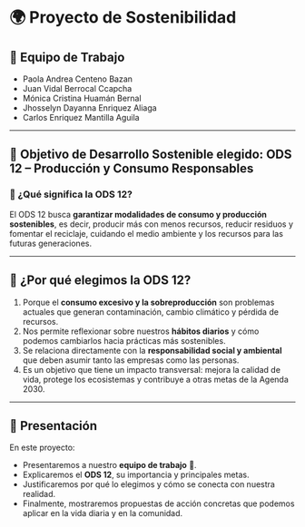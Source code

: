 # 🌍 Proyecto de Sostenibilidad

## 👥 Equipo de Trabajo
- Paola Andrea Centeno Bazan  
- Juan Vidal Berrocal Ccapcha  
- Mónica Cristina Huamán Bernal  
- Jhosselyn Dayanna Enriquez Aliaga  
- Carlos Enriquez Mantilla Aguila  

---

## 🎯 Objetivo de Desarrollo Sostenible elegido: **ODS 12 – Producción y Consumo Responsables**

### 📌 ¿Qué significa la ODS 12?
El ODS 12 busca **garantizar modalidades de consumo y producción sostenibles**, es decir, producir más con menos recursos, reducir residuos y fomentar el reciclaje, cuidando el medio ambiente y los recursos para las futuras generaciones.  

---

## 🤔 ¿Por qué elegimos la ODS 12?
1. Porque el **consumo excesivo y la sobreproducción** son problemas actuales que generan contaminación, cambio climático y pérdida de recursos.  
2. Nos permite reflexionar sobre nuestros **hábitos diarios** y cómo podemos cambiarlos hacia prácticas más sostenibles.  
3. Se relaciona directamente con la **responsabilidad social y ambiental** que deben asumir tanto las empresas como las personas.  
4. Es un objetivo que tiene un impacto transversal: mejora la calidad de vida, protege los ecosistemas y contribuye a otras metas de la Agenda 2030.  

---

## 📢 Presentación
En este proyecto:  
- Presentaremos a nuestro **equipo de trabajo** 👥.  
- Explicaremos el **ODS 12**, su importancia y principales metas.  
- Justificaremos por qué lo elegimos y cómo se conecta con nuestra realidad.  
- Finalmente, mostraremos propuestas de acción concretas que podemos aplicar en la vida diaria y en la comunidad.  
